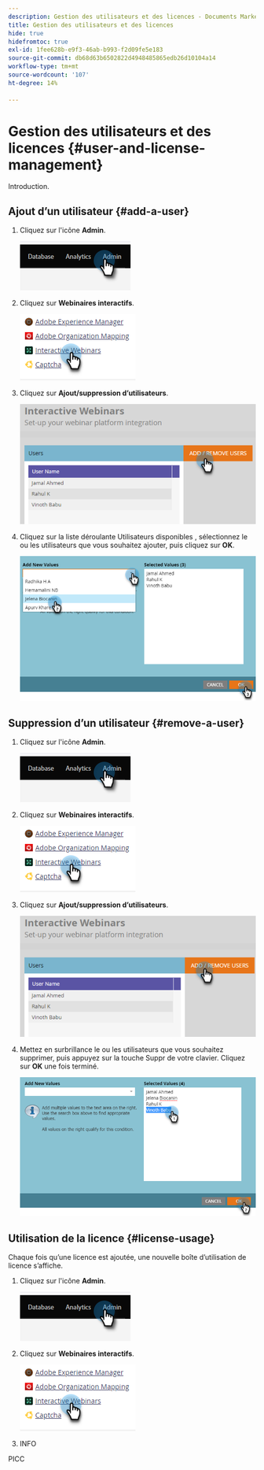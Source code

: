 ```yaml
---
description: Gestion des utilisateurs et des licences - Documents Marketo - Documentation du produit
title: Gestion des utilisateurs et des licences
hide: true
hidefromtoc: true
exl-id: 1fee628b-e9f3-46ab-b993-f2d09fe5e183
source-git-commit: db68d63b6502822d4948485865edb26d10104a14
workflow-type: tm+mt
source-wordcount: '107'
ht-degree: 14%

---
```


# Gestion des utilisateurs et des licences {#user-and-license-management}

Introduction.

## Ajout d’un utilisateur {#add-a-user}

1. Cliquez sur l&#39;icône **Admin**.

   ![](assets/user-and-license-management-1.png)

1. Cliquez sur **Webinaires interactifs**.

   ![](assets/user-and-license-management-2.png)

1. Cliquez sur **Ajout/suppression d’utilisateurs**.

   ![](assets/user-and-license-management-3.png)

1. Cliquez sur la liste déroulante Utilisateurs disponibles , sélectionnez le ou les utilisateurs que vous souhaitez ajouter, puis cliquez sur **OK**.

   ![](assets/user-and-license-management-4.png)

## Suppression d’un utilisateur {#remove-a-user}

1. Cliquez sur l&#39;icône **Admin**.

   ![](assets/user-and-license-management-5.png)

1. Cliquez sur **Webinaires interactifs**.

   ![](assets/user-and-license-management-6.png)

1. Cliquez sur **Ajout/suppression d’utilisateurs**.

   ![](assets/user-and-license-management-7.png)

1. Mettez en surbrillance le ou les utilisateurs que vous souhaitez supprimer, puis appuyez sur la touche Suppr de votre clavier. Cliquez sur **OK** une fois terminé.

   ![](assets/user-and-license-management-8.png)

## Utilisation de la licence {#license-usage}

Chaque fois qu’une licence est ajoutée, une nouvelle boîte d’utilisation de licence s’affiche.

1. Cliquez sur l&#39;icône **Admin**.

   ![](assets/user-and-license-management-9.png)

1. Cliquez sur **Webinaires interactifs**.

   ![](assets/user-and-license-management-10.png)

1. INFO

PICC
